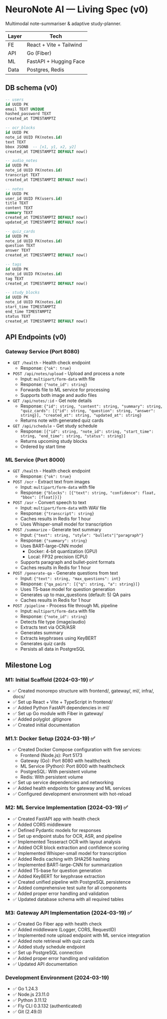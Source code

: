 # NeuroNote AI — Living Spec (v0)

Multimodal note-summariser & adaptive study-planner.

| Layer | Tech                     |
|-------|--------------------------|
| FE    | React + Vite + Tailwind  |
| API   | Go (Fiber)               |
| ML    | FastAPI + Hugging Face   |
| Data  | Postgres, Redis          |

## DB schema (v0)
```sql
-- users
id UUID PK
email TEXT UNIQUE
hashed_password TEXT
created_at TIMESTAMPTZ

-- ocr_blocks
id UUID PK
note_id UUID FK(notes.id)
text TEXT
bbox JSONB  -- [x1, y1, x2, y2]
created_at TIMESTAMPTZ DEFAULT now()

-- audio_notes
id UUID PK
note_id UUID FK(notes.id)
transcript TEXT
created_at TIMESTAMPTZ DEFAULT now()

-- notes
id UUID PK
user_id UUID FK(users.id)
title TEXT
content TEXT
summary TEXT
created_at TIMESTAMPTZ DEFAULT now()
updated_at TIMESTAMPTZ DEFAULT now()

-- quiz_cards
id UUID PK
note_id UUID FK(notes.id)
question TEXT
answer TEXT
created_at TIMESTAMPTZ DEFAULT now()

-- tags
id UUID PK
note_id UUID FK(notes.id)
tag TEXT
created_at TIMESTAMPTZ DEFAULT now()

-- study_blocks
id UUID PK
note_id UUID FK(notes.id)
start_time TIMESTAMPTZ
end_time TIMESTAMPTZ
status TEXT
created_at TIMESTAMPTZ DEFAULT now()
```

## API Endpoints (v0)

### Gateway Service (Port 8080)
- `GET /health` - Health check endpoint
  - Response: `{"ok": true}`
- `POST /api/notes/upload` - Upload and process a note
  - Input: `multipart/form-data` with file
  - Response: `{"note_id": string}`
  - Forwards file to ML service for processing
  - Supports both image and audio files
- `GET /api/notes/:id` - Get note details
  - Response: `{"id": string, "content": string, "summary": string, "quiz_cards": [{"id": string, "question": string, "answer": string}], "created_at": string, "updated_at": string}`
  - Returns note with generated quiz cards
- `GET /api/schedule` - Get study schedule
  - Response: `[{"id": string, "note_id": string, "start_time": string, "end_time": string, "status": string}]`
  - Returns upcoming study blocks
  - Ordered by start time

### ML Service (Port 8000)
- `GET /health` - Health check endpoint
  - Response: `{"ok": true}`
- `POST /ocr` - Extract text from images
  - Input: `multipart/form-data` with file
  - Response: `{"blocks": [{"text": string, "confidence": float, "bbox": [float]}]}`
- `POST /asr` - Convert speech to text
  - Input: `multipart/form-data` with WAV file
  - Response: `{"transcript": string}`
  - Caches results in Redis for 1 hour
  - Uses Whisper-small model for transcription
- `POST /summarize` - Generate text summary
  - Input: `{"text": string, "style": "bullets"|"paragraph"}`
  - Response: `{"summary": string}`
  - Uses BART-large-CNN model
    - Docker: 4-bit quantization (GPU)
    - Local: FP32 precision (CPU)
  - Supports paragraph and bullet-point formats
  - Caches results in Redis for 1 hour
- `POST /generate-qa` - Generate questions from text
  - Input: `{"text": string, "max_questions": int}`
  - Response: `{"qa_pairs": [{"q": string, "a": string}]}`
  - Uses T5-base model for question generation
  - Generates up to max_questions (default: 5) QA pairs
  - Caches results in Redis for 1 hour
- `POST /pipeline` - Process file through ML pipeline
  - Input: `multipart/form-data` with file
  - Response: `{"note_id": string}`
  - Detects file type (image/audio)
  - Extracts text via OCR/ASR
  - Generates summary
  - Extracts keyphrases using KeyBERT
  - Generates quiz cards
  - Persists all data in PostgreSQL

## Milestone Log

### M1: Initial Scaffold (2024-03-19) ✅
- ✅ Created monorepo structure with frontend/, gateway/, ml/, infra/, docs/
- ✅ Set up React + Vite + TypeScript in frontend/
- ✅ Added Python FastAPI dependencies in ml/
- ✅ Set up Go module with Fiber in gateway/
- ✅ Added polyglot .gitignore
- ✅ Created initial documentation

### M1.1: Docker Setup (2024-03-19) ✅
- ✅ Created Docker Compose configuration with five services:
  - Frontend (Node.js): Port 5173
  - Gateway (Go): Port 8080 with healthcheck
  - ML Service (Python): Port 8000 with healthcheck
  - PostgreSQL: With persistent volume
  - Redis: With persistent volume
- ✅ Set up service dependencies and networking
- ✅ Added health endpoints for gateway and ML services
- ✅ Configured development environment with hot-reload

### M2: ML Service Implementation (2024-03-19) ✅
- ✅ Created FastAPI app with health check
- ✅ Added CORS middleware
- ✅ Defined Pydantic models for responses
- ✅ Set up endpoint stubs for OCR, ASR, and pipeline
- ✅ Implemented Tesseract OCR with layout analysis
- ✅ Added OCR block extraction and confidence scoring
- ✅ Implemented Whisper-small model for transcription
- ✅ Added Redis caching with SHA256 hashing
- ✅ Implemented BART-large-CNN for summarization
- ✅ Added T5-base for question generation
- ✅ Added KeyBERT for keyphrase extraction
- ✅ Created unified pipeline with PostgreSQL persistence
- ✅ Added comprehensive test suite for all components
- ✅ Added proper error handling and validation
- ✅ Updated database schema with all required tables

### M3: Gateway API Implementation (2024-03-19) ✅
- ✅ Created Go Fiber app with health check
- ✅ Added middleware (Logger, CORS, RequestID)
- ✅ Implemented note upload endpoint with ML service integration
- ✅ Added note retrieval with quiz cards
- ✅ Added study schedule endpoint
- ✅ Set up PostgreSQL connection
- ✅ Added proper error handling and validation
- ✅ Updated API documentation

### Development Environment (2024-03-19)
- ✅ Go 1.24.3
- ✅ Node.js 23.11.0
- ✅ Python 3.11.12
- ✅ Fly CLI 0.3.132 (authenticated)
- ✅ Git (2.49.0)

